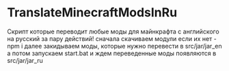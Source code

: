 # TranslateMinecraftModsInRu
Скрипт которые переводит любые моды для майнкрафта с английского на русский за пару действий!
сначала скачиваем модули если их нет - npm i
далее закидываем моды, которые нужно перевести в src/jar/jar_en
а потом запускаем start.bat и ждем
переведенные моды появляются в src/jar/jar_ru
